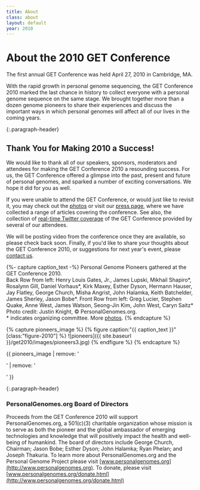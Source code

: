 ```yaml
---
title: About
class: about
layout: default
year: 2010
---
```


# About the 2010 GET Conference

The first annual GET Conference was held April 27, 2010 in Cambridge, MA.

With the rapid growth in personal genome sequencing, the GET Conference 2010 marked the last chance in history to collect everyone with a personal genome sequence on the same stage. We brought together more than a dozen genome pioneers to share their experiences and discuss the important ways in which personal genomes will affect all of our lives in the coming years.

{:.paragraph-header}
## Thank You for Making 2010 a Success!

We would like to thank all of our speakers, sponsors, moderators and attendees for making the GET Conference 2010 a resounding success. For us, the GET Conference offered a glimpse into the past, present and future of personal genomes, and sparked a number of exciting conversations. We hope it did for you as well.

If you were unable to attend the GET Conference, or would just like to revisit it, you may check out the [photos](http://arep.med.harvard.edu/PGP/GET/) or visit our [press page](http://www.getconference.org/get2010/press.html), where we have collected a range of articles covering the conference. See also, the collection of [real-time Twitter coverage](http://www.genomicslawreport.com/index.php/2010/04/28/get2010-edition-of-weekly-twitter-roundup/) of the GET Conference provided by several of our attendees.

We will be posting video from the conference once they are available, so please check back soon. Finally, if you'd like to share your thoughts about the GET Conference 2010, or suggestions for next year's event, please [contact us](http://www.getconference.org/get2010/contact.html).

{%- capture caption_text -%}
Personal Genome Pioneers gathered at the GET Conference 2010.<br>
Back Row from left: Henry Louis Gates, Jr., James Lupski, Mikhail Shapiro\*, Rosalynn Gill, Daniel Vorhaus\*, Kirk Maxey, Esther Dyson, Hermann Hauser, Jay Flatley, George Church, Misha Angrist, John Halamka, Keith Batchelder, James Sherley, Jason Bobe\*. Front Row from left: Greg Lucier, Stephen Quake, Anne West, James Watson, Seong-Jin Kim, John West, Caryn Saitz\* Photo credit: Justin Knight, © PersonalGenomes.org. <br>\* indicates organizing committee. More [photos](http://arep.med.harvard.edu/PGP/GET/).
{% endcapture %}

{% capture pioneers_image %}
{% figure caption:"{{ caption_text }}" [class:"figure-2010"] %}
  ![pioneers]({{ site.baseurl }}/get2010/images/pioneers3.jpg)
{% endfigure %}
{% endcapture %}

{{ pioneers_image | remove: '<p>' | remove: '</p>' }}

{:.paragraph-header}
### PersonalGenomes.org Board of Directors

Proceeds from the GET Conference 2010 will support PersonalGenomes.org, a 501(c)(3) charitable organization whose mission is to serve as both the pioneer and the global ambassador of emerging technologies and knowledge that will positively impact the health and well-being of humankind. The board of directors include George Church, Chairman; Jason Bobe; Esther Dyson; John Halamka; Ryan Phelan; and Joseph Thakuria. To learn more about PersonalGenomes.org and the Personal Genome Project please visit [www.personalgenomes.org](http://www.personalgenomes.org). To donate, please visit [www.personalgenomes.org/donate.html](http://www.personalgenomes.org/donate.html)
